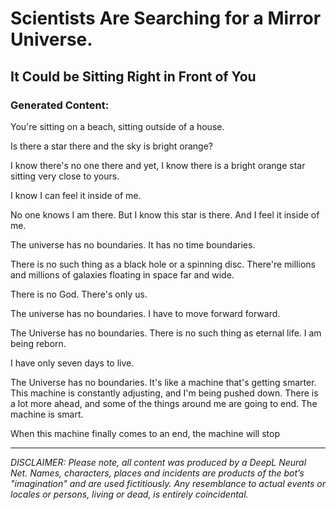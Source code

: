 # Scientists Are Searching for a Mirror Universe.
## It Could be Sitting Right in Front of You

### Generated Content:

You're sitting on a beach, sitting outside of a house.


Is there a star there and the sky is bright orange?


I know there's no one there and yet, I know there is a bright orange star sitting very close to yours.


I know I can feel it inside of me.


No one knows I am there. But I know this star is there. And I feel it inside of me.


The universe has no boundaries. It has no time boundaries.


There is no such thing as a black hole or a spinning disc. There're millions and millions of galaxies floating in space far and wide.


There is no God. There's only us.


The universe has no boundaries. I have to move forward forward.


The Universe has no boundaries. There is no such thing as eternal life. I am being reborn.


I have only seven days to live.


The Universe has no boundaries. It's like a machine that's getting smarter. This machine is constantly adjusting, and I'm being pushed down. There is a lot more ahead, and some of the things around me are going to end. The machine is smart.


When this machine finally comes to an end, the machine will stop

---

_DISCLAIMER:
Please note, all content was produced by a DeepL Neural Net. Names, characters, places and incidents are products of the bot’s "imagination" and are used fictitiously. Any resemblance to actual events or locales or persons, living or dead, is entirely coincidental._